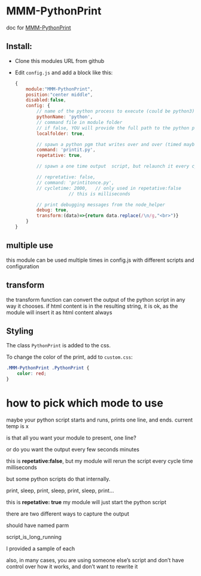 # MMM-PythonPrint

doc for [MMM-PythonPrint](https://github.com/sdetweil/MMM-PythonPrint)

## Install:

* Clone this modules URL from github

* Edit `config.js` and add a block like this:

	```js
	{
		module:"MMM-PythonPrint",
        position:"center middle",
		disabled:false,
		config: {
			// name of the python process to execute (could be python3)
			pythonName: 'python',
			// command file in module folder
			// if false, YOU will provide the full path to the python program
			localfolder: true,

			// spawn a python pgm that writes over and over (timed maybe), but keeps running
			command: 'printit.py',
			repetative: true,

			// spawn a one time output  script, but relaunch it every cycletime milliseconds

			// repretative: false,
			// command: 'printitonce.py',
			// cycletime: 2000,   // only used in repetative:false
                        // this is milliseconds

			// print debugging messages from the node_helper
			debug: true,
			transform:(data)=>{return data.replace(/\n/g,"<br>")}
		}
	}
	```
## multiple use

this module can be used multiple times in config.js with different scripts and configuration

## transform

the transform function can convert the output of the python script in any way it chooses.
if html content is in the resulting string, it is ok, as the module will insert it as html content always

## Styling

The class `PythonPrint` is added to the css.

To change the color of the print, add to `custom.css`:

```css
.MMM-PythonPrint .PythonPrint {
	color: red;
}
```

# how to pick which mode to  use

maybe your python script starts and runs, prints one line, and ends. current temp is x

is that all you want your module to present, one line?

or do you want the output every few seconds minutes

this is **repetative:false**, but my module will rerun the script every cycle time milliseconds

but some python scripts do that internally.

print, sleep, print, sleep, print, sleep, print…

this is **repetative: true**
my module will just start the python script

there are two different ways to capture the output

should have named parm

script_is_long_running

I provided a sample of each

also, in many cases, you are using someone else’s script and don’t have control over how it works, and don’t want to rewrite it
